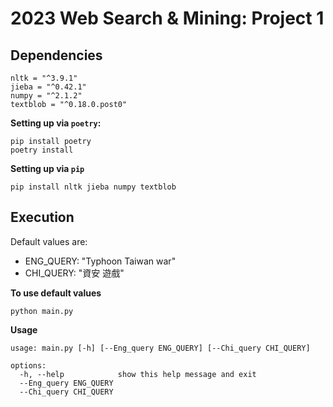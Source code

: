 # 2023 Web Search & Mining: Project 1

## Dependencies

```
nltk = "^3.9.1"
jieba = "^0.42.1"
numpy = "^2.1.2"
textblob = "^0.18.0.post0"
```

**Setting up via `poetry`:**

```
pip install poetry
poetry install
```

**Setting up via `pip`**

```
pip install nltk jieba numpy textblob
```

## Execution

Default values are:

-   ENG_QUERY: "Typhoon Taiwan war"
-   CHI_QUERY: "資安 遊戲"

**To use default values**

```
python main.py
```

**Usage**

```
usage: main.py [-h] [--Eng_query ENG_QUERY] [--Chi_query CHI_QUERY]

options:
  -h, --help            show this help message and exit
  --Eng_query ENG_QUERY
  --Chi_query CHI_QUERY
```
